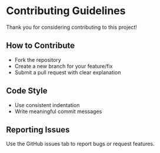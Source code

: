# Contributing Guidelines

Thank you for considering contributing to this project!

## How to Contribute
- Fork the repository
- Create a new branch for your feature/fix
- Submit a pull request with clear explanation

## Code Style
- Use consistent indentation
- Write meaningful commit messages

## Reporting Issues
Use the GitHub issues tab to report bugs or request features.
